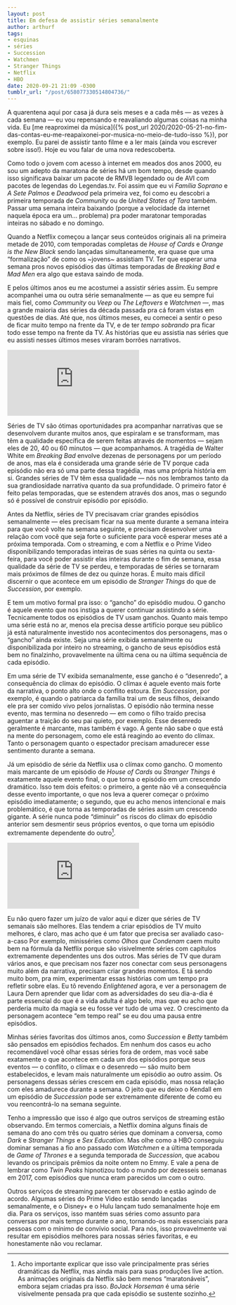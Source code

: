 ```yaml
---
layout: post
title: Em defesa de assistir séries semanalmente
author: arthurf
tags:
- esquinas
- séries
- Succession
- Watchmen
- Stranger Things
- Netflix
- HBO
date: 2020-09-21 21:09 -0300
tumblr_url: "/post/658077330514804736/"
---
```

A quarentena aqui por casa já dura seis meses e a cada mês — as vezes à cada semana — eu vou repensando e reavaliando algumas coisas na minha vida. Eu [me reaproximei da música]({% post_url 2020/2020-05-21-no-fim-das-contas-eu-me-reapaixonei-por-musica-no-meio-de-tudo-isso %}), por exemplo. Eu parei de assistir tanto filme e a ler mais (ainda vou escrever sobre isso!). Hoje eu vou falar de uma nova redescoberta.

Como todo o jovem com acesso à internet em meados dos anos 2000, eu sou um adepto da maratona de séries há um bom tempo, desde quando isso significava baixar um pacote de RMVB legendado ou de AVI com pacotes de legendas do Legendas.tv. Foi assim que eu vi *Família Soprano* e *A Sete Palmos* e *Deadwood* pela primeira vez, foi como eu descobri a primeira temporada de *Community* ou de *United States of Tara* também. Passar uma semana inteira baixando (porque a velocidade da internet naquela época era um… problema) pra poder maratonar temporadas inteiras no sábado e no domingo.

Quando a Netflix começou a lançar seus conteúdos originais ali na primeira metade de 2010, com temporadas completas de *House of Cards* e *Orange is the New Black* sendo lançadas simultaneamente, era quase que uma “formalização” de como os ~jovens~ assistiam TV. Ter que esperar uma semana pros novos episódios das últimas temporadas de *Breaking Bad* e *Mad Men* era algo que estava saindo de moda.

E pelos últimos anos eu me acostumei a assistir séries assim. Eu sempre acompanhei uma ou outra série semanalmente — as que eu sempre fui mais fiel, como *Community* ou *Veep* ou *The Leftovers* e *Watchmen* —, mas a grande maioria das séries da década passada pra cá foram vistas em questões de dias. Até que, nos últimos meses, eu comecei a sentir o peso de ficar muito tempo na frente da TV, e de ter *tempo sobrando* pra ficar todo esse tempo na frente da TV. As histórias que eu assistia nas séries que eu assisti nesses últimos meses viraram borrões narrativos.

<iframe class="full-width" src="https://www.youtube.com/embed/NaYhepbKDSI" frameborder="0" allow="accelerometer; autoplay; clipboard-write; encrypted-media; gyroscope; picture-in-picture" allowfullscreen></iframe>

Séries de TV são ótimas oportunidades pra acompanhar narrativas que se desenvolvem durante muitos anos, que espiralam e se transformam, mas têm a qualidade específica de serem feitas através de momentos — sejam eles de 20, 40 ou 60 minutos — que acompanhamos. A tragédia de Walter White em *Breaking Bad* envolve dezenas de personagens por um período de anos, mas ela é considerada uma grande série de TV porque cada episódio não era só uma parte dessa tragédia, mas uma própria história em si. Grandes séries de TV têm essa qualidade — nós nos lembramos tanto da sua grandiosidade narrativa quanto da sua profundidade. O primeiro fator é feito pelas temporadas, que se estendem através dos anos, mas o segundo só é possível de construir episódio por episódio.

Antes da Netflix, séries de TV precisavam criar grandes episódios semanalmente — eles precisam ficar na sua mente durante a semana inteira para que você volte na semana seguinte, e precisam desenvolver uma relação com você que seja forte o suficiente para você esperar meses até a próxima temporada. Com o streaming, e com a Netflix e o Prime Video disponibilizando temporadas inteiras de suas séries na quinta ou sexta-feira, para você poder assistir elas inteiras durante o fim de semana, essa qualidade da série de TV se perdeu, e temporadas de séries se tornaram mais próximos de filmes de dez ou quinze horas. É muito mais difícil discernir o que acontece em um episódio de *Stranger Things* do que de *Succession*, por exemplo.

E tem um motivo formal pra isso: o “gancho” do episódio mudou. O gancho é aquele evento que nos instiga a querer continuar assistindo a série. Tecnicamente todos os episódios de TV usam ganchos. Quanto mais tempo uma série está no ar, menos ela precisa desse artifício porque seu público já está naturalmente investido nos acontecimentos dos personagens, mas o “gancho” ainda existe. Seja uma série exibida semanalmente ou disponibilizada por inteiro no streaming, o gancho de seus episódios está bem no finalzinho, provavelmente na última cena ou na última sequência de cada episódio.

Em uma série de TV exibida semanalmente, esse gancho é o “desenredo”, a consequência do clímax do episódio. O clímax é aquele evento mais forte da narrativa, o ponto alto onde o conflito estoura. Em *Succession*, por exemplo, é quando o patriarca da família trai um de seus filhos, deixando ele pra ser comido vivo pelos jornalistas. O episódio não termina nesse evento, mas termina no desenredo — em como o filho traído precisa aguentar a traição do seu pai quieto, por exemplo. Esse desenredo geralmente é marcante, mas também é vago. A gente não sabe o que está na mente do personagem, como ele está reagindo ao evento do clímax. Tanto o personagem quanto o espectador precisam amadurecer esse sentimento durante a semana.

Já um episódio de série da Netflix usa o clímax como gancho. O momento mais marcante de um episódio de *House of Cards* ou *Stranger Things* é exatamente aquele evento final, o que torna o episódio em um crescendo dramático. Isso tem dois efeitos: o primeiro, a gente não vê a consequência desse evento importante, o que nos leva a querer começar o próximo episódio imediatamente; o segundo, que eu acho menos intencional e mais problemático, é que torna as temporadas de séries assim um crescendo gigante. A série nunca pode “diminuir” os riscos do clímax do episódio anterior sem desmentir seus próprios eventos, o que torna um episódio extremamente dependente do outro[^1].

<iframe class="full-width" src="https://www.youtube.com/embed/jN__fQZnsjs" frameborder="0" allow="accelerometer; autoplay; clipboard-write; encrypted-media; gyroscope; picture-in-picture" allowfullscreen></iframe>

Eu não quero fazer um juízo de valor aqui e dizer que séries de TV semanais são melhores. Elas tendem a criar episódios de TV muito melhores, é claro, mas acho que é um fator que precisa ser avaliado caso-a-caso Por exemplo, minisséries como *Olhos que Condenam* caem muito bem na fórmula da Netflix porque são visivelmente séries com capítulos extremamente dependentes uns dos outros. Mas séries de TV que duram vários anos, e que precisam nos fazer nos conectar com seus personagens muito além da narrativa, precisam criar grandes momentos. E tá sendo muito bom, pra mim, experimentar essas histórias com um tempo pra refletir sobre elas. Eu tô revendo *Enlightened* agora, e ver a personagem de Laura Dern aprender que lidar com as adversidades do seu dia-a-dia é parte essencial do que é a vida adulta é algo belo, mas que eu acho que perderia muito da magia se eu fosse ver tudo de uma vez. O crescimento da personagem acontece “em tempo real” se eu dou uma pausa entre episódios.

Minhas séries favoritas dos últimos anos, como *Succession* e *Betty* também são pensados em episódios fechados. Em nenhum dos casos eu acho recomendável você olhar essas séries fora de ordem, mas você sabe exatamente o que acontece em cada um dos episódios porque seus eventos — o conflito, o clímax e o desenredo — são muito bem estabelecidos, e levam mais naturalmente um episódio ao outro assim. Os personagens dessas séries crescem em cada episódio, mas nossa relação com eles amadurece durante a semana. O jeito que eu deixo o Kendall em um episódio de *Succession* pode ser extremamente diferente de como eu vou reencontrá-lo na semana seguinte.

Tenho a impressão que isso é algo que outros serviços de streaming estão observando. Em termos comerciais, a Netflix domina alguns finais de semana do ano com três ou quatro séries que dominam a conversa, como *Dark* e *Stranger Things* e *Sex Education*. Mas olhe como a HBO conseguiu dominar semanas a fio ano passado com *Watchmen* e a última temporada de *Game of Thrones* e a segunda temporada de *Succession*, que acabou levando os principais prêmios da noite ontem no Emmy. E vale a pena de lembrar como *Twin Peaks* hipnotizou todo o mundo por dezesseis semanas em 2017, com episódios que nunca eram parecidos um com o outro.

Outros serviços de streaming parecem ter observado e estão agindo de acordo. Algumas séries do Prime Video estão sendo lançadas semanalmente, e o Disney+ e o Hulu lançam tudo semanalmente hoje em dia. Para os serviços, isso mantém suas séries como assunto para conversas por mais tempo durante o ano, tornando-os mais essenciais para pessoas com o mínimo de convívio social. Para nós, isso provavelmente vai resultar em episódios melhores para nossas séries favoritas, e eu honestamente não vou reclamar.

[^1]: Acho importante explicar que isso vale principalmente pras séries dramáticas da Netflix, mas ainda mais para suas produções live action. As animações originais da Netflix são bem menos “maratonáveis”, embora sejam criadas pra isso. *BoJack Horseman* é uma série visivelmente pensada pra que cada episódio se sustente sozinho.
